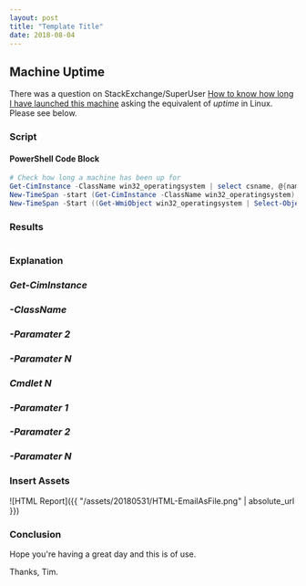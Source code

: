 ```yaml
---
layout: post
title: "Template Title"
date: 2018-08-04
---
```

## Machine Uptime
There was a question on StackExchange/SuperUser [How to know how long I have launched this machine](https://superuser.com/questions/1255236/how-to-know-how-long-i-have-launched-this-machine/1255476#1255476) asking the equivalent of *uptime* in Linux. Please see below.

### Script
#### PowerShell Code Block
```PowerShell
# Check how long a machine has been up for
Get-CimInstance -ClassName win32_operatingsystem | select csname, @{name="Uptime"; expression = {((get-date)-($_.lastbootuptime))}}
New-TimeSpan -start (Get-CimInstance -ClassName win32_operatingsystem).LastBootUpTime -end (get-date) 
New-TimeSpan -Start ((Get-WmiObject win32_operatingsystem | Select-Object @{Name='LastBootUptime';Expression={$_.ConverttoDateTime($_.lastbootuptime)}}).lastbootuptime) -End (get-date) 
```

### Results
```PowerShell

```

### Explanation

### *Get-CimInstance*

### *-ClassName*

### *-Paramater 2*

### *-Paramater N*

### *Cmdlet N*

### *-Paramater 1*

### *-Paramater 2*

### *-Paramater N*

### Insert Assets
![HTML Report]({{ "/assets/20180531/HTML-EmailAsFile.png" | absolute_url }})

### Conclusion

Hope you're having a great day and this is of use.

Thanks, Tim.
